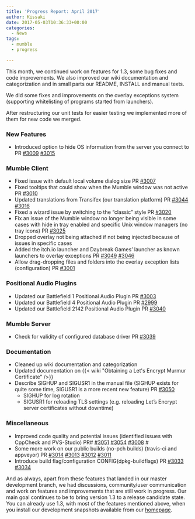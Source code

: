 ```yaml
---
title: 'Progress Report: April 2017'
author: Kissaki
date: 2017-05-03T10:36:33+00:00
categories:
  - News
tags:
  - mumble
  - progress

---
```

This month, we continued work on features for 1.3, some bug fixes and code improvements. We also improved our wiki documentation and categorization and in small parts our README, INSTALL and manual texts.<!--more-->

We did some fixes and improvements on the overlay exceptions system (supporting whitelisting of programs started from launchers).

After restructuring our unit tests for easier testing we implemented more of them for new code we merged.

### New Features

  * Introduced option to hide OS information from the server you connect to PR [#3009][1] [#3015][2]

### Mumble Client

  * Fixed issue with default local volume dialog size PR [#3007][3]
  * Fixed tooltips that could show when the Mumble window was not active PR [#3010][4]
  * Updated translations from Transifex (our translation platform) PR [#3044][5] [#3016][6]
  * Fixed a wizard issue by switching to the &#8220;classic&#8221; style PR [#3020][7]
  * Fix an issue of the Mumble window no longer being visible in some cases with hide in tray enabled and specific Unix window managers (no tray icons) PR [#3025][8]
  * Dropped overlay not being attached if not being injected because of issues in specific cases
  * Added the itch.io launcher and Daybreak Games&#8217; launcher as known launchers to overlay exceptions PR [#3049][9] [#3046][10]
  * Allow drag-dropping files and folders into the overlay exception lists (configuration) PR [#3001][11]

### Positional Audio Plugins

  * Updated our Battlefield 1 Positional Audio Plugin PR [#3003][12]
  * Updated our Battlefield 4 Positional Audio Plugin PR [#2999][13]
  * Updated our Battlefield 2142 Positional Audio Plugin PR [#3040][14]

### Mumble Server

  * Check for validity of configured database driver PR [#3039][15]

### Documentation

  * Cleaned up wiki documentation and categorization
  * Updated documentation on {{< wiki "Obtaining a Let's Encrypt Murmur Certificate" />}}
  * Describe SIGHUP and SIGUSR1 in the manual file (SIGHUP exists for quite some time, SIGUSR1 is a more recent new feature) PR [#3050][17]
      * SIGHUP for log rotation
      * SIGUSR1 for reloading TLS settings (e.g. reloading Let&#8217;s Encrypt server certificates without downtime)

### Miscellaneous

  * Improved code quality and potential issues (identified issues with CppCheck and PVS-Studio) PR# [#3051][18] [#3054][19] [#3008][20] #
  * Some more work on our public builds (no-pch builds) (travis-ci and appveyor) PR [#3014][21] [#3013][22] [#3012][23] [#3011][24]
  * Introduce build flag/configuration CONFIG(dpkg-buildflags) PR [#3033][25] [#3034][26]

And as always, apart from these features that landed in our master development branch, we had discussions, community/user communication and work on features and improvements that are still work in progress. Our main goal continues to be to bring version 1.3 to a release candidate state.  You can already use 1.3, with most of the features mentioned above, when you install our development snapshots available from our [homepage][27].

 [1]: https://github.com/mumble-voip/mumble/pull/3009
 [2]: https://github.com/mumble-voip/mumble/pull/3015
 [3]: https://github.com/mumble-voip/mumble/pull/3007
 [4]: https://github.com/mumble-voip/mumble/pull/3010
 [5]: https://github.com/mumble-voip/mumble/pull/3045
 [6]: https://github.com/mumble-voip/mumble/pull/3016
 [7]: https://github.com/mumble-voip/mumble/pull/3020
 [8]: https://github.com/mumble-voip/mumble/pull/3025
 [9]: https://github.com/mumble-voip/mumble/pull/3049
 [10]: https://github.com/mumble-voip/mumble/pull/3046
 [11]: https://github.com/mumble-voip/mumble/pull/3001
 [12]: https://github.com/mumble-voip/mumble/pull/3003
 [13]: https://github.com/mumble-voip/mumble/pull/2999
 [14]: https://github.com/mumble-voip/mumble/pull/3040
 [15]: https://github.com/mumble-voip/mumble/pull/3039
 [17]: https://github.com/mumble-voip/mumble/pull/3050
 [18]: https://github.com/mumble-voip/mumble/pull/3051
 [19]: https://github.com/mumble-voip/mumble/pull/3054
 [20]: https://github.com/mumble-voip/mumble/pull/3008
 [21]: https://github.com/mumble-voip/mumble/pull/3014
 [22]: https://github.com/mumble-voip/mumble/pull/3013
 [23]: https://github.com/mumble-voip/mumble/pull/3012
 [24]: https://github.com/mumble-voip/mumble/pull/3011
 [25]: https://github.com/mumble-voip/mumble/pull/3033
 [26]: https://github.com/mumble-voip/mumble/pull/3034
 [27]: https://www.mumble.info/
